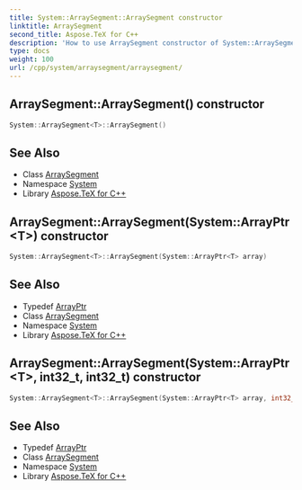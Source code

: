 ```yaml
---
title: System::ArraySegment::ArraySegment constructor
linktitle: ArraySegment
second_title: Aspose.TeX for C++
description: 'How to use ArraySegment constructor of System::ArraySegment class in C++.'
type: docs
weight: 100
url: /cpp/system/arraysegment/arraysegment/
---
```

## ArraySegment::ArraySegment() constructor




```cpp
System::ArraySegment<T>::ArraySegment()
```

## See Also

* Class [ArraySegment](../)
* Namespace [System](../../)
* Library [Aspose.TeX for C++](../../../)
## ArraySegment::ArraySegment(System::ArrayPtr\<T\>) constructor




```cpp
System::ArraySegment<T>::ArraySegment(System::ArrayPtr<T> array)
```

## See Also

* Typedef [ArrayPtr](../../arrayptr/)
* Class [ArraySegment](../)
* Namespace [System](../../)
* Library [Aspose.TeX for C++](../../../)
## ArraySegment::ArraySegment(System::ArrayPtr\<T\>, int32_t, int32_t) constructor




```cpp
System::ArraySegment<T>::ArraySegment(System::ArrayPtr<T> array, int32_t offset, int32_t count)
```

## See Also

* Typedef [ArrayPtr](../../arrayptr/)
* Class [ArraySegment](../)
* Namespace [System](../../)
* Library [Aspose.TeX for C++](../../../)
